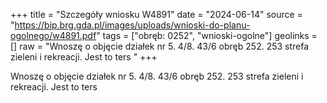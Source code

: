 +++
title = "Szczegóły wniosku W4891"
date = "2024-06-14"
source = "https://bip.brg.gda.pl/images/uploads/wnioski-do-planu-ogolnego/w4891.pdf"
tags = ["obręb: 0252", "wnioski-ogolne"]
geolinks = []
raw = "Wnoszę o objęcie działek nr 5. 4/8. 43/6 obręb 252. 253 strefa zieleni i rekreacji. Jest to ters "
+++

Wnoszę o objęcie działek nr 5. 4/8. 43/6 obręb 252. 253 strefa zieleni i rekreacji. Jest to ters



